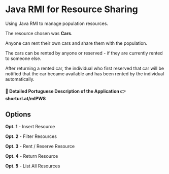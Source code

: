 # Java RMI for Resource Sharing
Using Java RMI to manage population resources.

The resource chosen was **Cars**.

Anyone can rent their own cars and share them with the population.

The cars can be rented by anyone or reserved - if they are currently rented to someone else.

After returning a rented car, the individual who first reserved that car will be notified that the car became available and has been rented by the individual automatically.

#### :scroll: Detailed Portuguese Description of the Application :point_right: shorturl.at/mIPW8

## Options

**Opt. 1** - Insert Resource

**Opt. 2** - Filter Resources

**Opt. 3** - Rent / Reserve Resource

**Opt. 4** - Return Resource

**Opt. 5** - List All Resources
